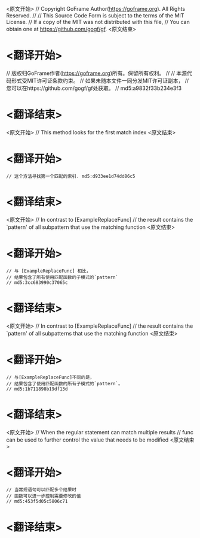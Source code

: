 
<原文开始>
// Copyright GoFrame Author(https://goframe.org). All Rights Reserved.
//
// This Source Code Form is subject to the terms of the MIT License.
// If a copy of the MIT was not distributed with this file,
// You can obtain one at https://github.com/gogf/gf.
<原文结束>

# <翻译开始>
// 版权归GoFrame作者(https://goframe.org)所有。保留所有权利。
//
// 本源代码形式受MIT许可证条款约束。
// 如果未随本文件一同分发MIT许可证副本，
// 您可以在https://github.com/gogf/gf处获取。
// md5:a9832f33b234e3f3
# <翻译结束>


<原文开始>
// This method looks for the first match index
<原文结束>

# <翻译开始>
	// 这个方法寻找第一个匹配的索引. md5:d933ee1d74dd86c5
# <翻译结束>


<原文开始>
	// In contrast to [ExampleReplaceFunc]
	// the result contains the `pattern' of all subpattern that use the matching function
<原文结束>

# <翻译开始>
	// 与 [ExampleReplaceFunc] 相比，
	// 结果包含了所有使用匹配函数的子模式的`pattern`
	// md5:3cc683990c37065c
# <翻译结束>


<原文开始>
	// In contrast to [ExampleReplaceFunc]
	// the result contains the `pattern' of all subpatterns that use the matching function
<原文结束>

# <翻译开始>
	// 与[ExampleReplaceFunc]不同的是，
	// 结果包含了使用匹配函数的所有子模式的`pattern`。
	// md5:1b711898b19df13d
# <翻译结束>


<原文开始>
	// When the regular statement can match multiple results
	// func can be used to further control the value that needs to be modified
<原文结束>

# <翻译开始>
	// 当常规语句可以匹配多个结果时
	// 函数可以进一步控制需要修改的值
	// md5:453f5d05c5806c71
# <翻译结束>

